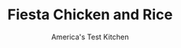 ---
layout: ../../layouts/MarkdownPostLayout.astro
title: Fiesta Chicken and Rice
author: America's Test Kitchen
pubDate: 2023-03-15
description: "Cooking chicken and rice in the same pan sounds appealing, but not if the chicken is rubbery, the rice is mushy, and the flavor is bland."
image_url: https://res.cloudinary.com/hksqkdlah/image/upload/ar_1:1,c_fill,dpr_2.0,f_auto,fl_lossy.progressive.strip_profile,g_faces:auto,q_auto:low,w_344/4951_sfs-fiesta-chicken-and-rice-017-317651
tags: ["Main Courses","Mexican","Chicken","Rice"]
calories: 2763
protein: 53
carbohydrates: 49
fats: 
fiber: 4
ingredients: ["4 , boneless, skinless chicken breasts (about 1 1/2 pounds)",", Salt and pepper","1/4 cup, vegetable oil","1 cup, long-grain rice","1 , onion, chopped medium","4 cloves, garlic, minced","1 teaspoon, dried oregano","1 teaspoon, chili powder","1/8 teaspoon, cayenne pepper","1 (14.5-ounce) can, diced tomatoes, drained","1 , green bell pepper, chopped medium","1 1/4 cups, low-sodium chicken broth","1 cup, shredded Mexican-style cheese","4 , scallions, sliced thin"]
serves: 4
time: ""
instructions: ["Season chicken liberally with salt and pepper. Heat oil in large, heavy skillet over medium-high heat until shimmering. Cook chicken until golden brown on one side, about 4 minutes. Transfer chicken to large plate, leaving fat in pan.","Add rice, onion, and 1/2 teaspoon salt to skillet and cook, stirring frequently, until grains are sizzling and toasted and onion begins to soften, about 3 minutes (reduce heat if rice browns too quickly). Stir in garlic, oregano, chili powder, and cayenne and cook until fragrant, about 15 seconds. Stir in tomatoes, green pepper, and broth and bring to boil, scraping up any browned bits. Nestle chicken, browned side up, into rice and pour in any juices accumulated on plate. Cover skillet, reduce heat to low, and cook until chicken is cooked through, about 12 minutes.","Working quickly, transfer chicken to cutting board and cover loosely with foil. Stir rice, replace cover, and continue cooking until rice is tender and liquid is absorbed, about 12 minutes. Slice chicken breasts into 1/2-inch pieces.","Remove skillet from heat. Arrange sliced chicken on top of rice and sprinkle with cheese and scallions. Cover and let stand until cheese is melted, about 5 minutes. Serve."]
nutrition: ["1074 mg Potassium","638 mg Phosphorus","315 mg Calcium","2 mg Iron","91 mg Magnesium","1196 mg Sodium","3 mg Zinc","30 g Fat","19 mg Niacin (B3)","14 g Monounsaturated","3 g Polyunsaturated","41 mg Vitamin C","157 mg Cholesterol","8 g Saturated","4 g Fiber","50 µg Folate (food)","5 g Sugars","27 µg Vitamin K","376 g Water","49 g Carbs","50 µg Folate equivalent (total)","53 g Protein","5 mg Vitamin E","1 mg Vitamin B6","142 µg Vitamin A","690 kcal Energy","2763 calories"]
notes: "This dish is good on its own but even better with some accompaniments. Test kitchen favorites include warm flour tortillas, sliced avocado, minced jalapenos or a few dashes of hot sauce, sour cream, chopped cilantro, and lime wedges."
---